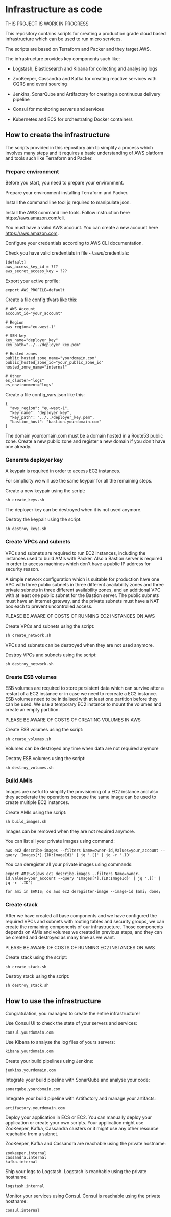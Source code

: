 # Infrastructure as code

THIS PROJECT IS WORK IN PROGRESS

This repository contains scripts for creating a production grade
cloud based infrastructure which can be used to run micro services.

The scripts are based on Terraform and Packer and they target AWS.

The infrastructure provides key components such like:

- Logstash, Elasticsearch and Kibana for collecting and analysing logs

- ZooKeeper, Cassandra and Kafka for creating reactive services with CQRS and event sourcing

- Jenkins, SonarQube and Artifactory for creating a continuous delivery pipeline

- Consul for monitoring servers and services

- Kubernetes and ECS for orchestrating Docker containers

## How to create the infrastructure

The scripts provided in this repository aim to simplify a process which involves many steps and it requires a basic understanding of AWS platform and tools such like Terraform and Packer.

### Prepare environment

Before you start, you need to prepare your environment.

Prepare your environment installing Terraform and Packer.

Install the command line tool jq required to manipulate json.

Install the AWS command line tools. Follow instruction here https://aws.amazon.com/cli.

You must have a valid AWS account. You can create a new account here https://aws.amazon.com.

Configure your credentials according to AWS CLI documentation.

Check you have valid credentials in file ~/.aws/credentials:

    [default]
    aws_access_key_id = ???
    aws_secret_access_key = ???

Export your active profile:

    export AWS_PROFILE=default

Create a file config.tfvars like this:

    # AWS Account
    account_id="your_account"

    # Region
    aws_region="eu-west-1"

    # SSH key
    key_name="deployer_key"
    key_path="../../deployer_key.pem"

    # Hosted zones
    public_hosted_zone_name="yourdomain.com"
    public_hosted_zone_id="your_public_zone_id"
    hosted_zone_name="internal"

    # Other
    es_cluster="logs"
    es_environment="logs"

Create a file config_vars.json like this:

    {
      "aws_region": "eu-west-1",
      "key_name": "deployer_key",
      "key_path": "../../deployer_key.pem",
      "bastion_host": "bastion.yourdomain.com"
    }

The domain yourdomain.com must be a domain hosted in a Route53 public zone.
Create a new public zone and register a new domain if you don't have one already.

### Generate deployer key

A keypair is required in order to access EC2 instances.

For simplicity we will use the same keypair for all the remaining steps.

Create a new keypair using the script:

    sh create_keys.sh

The deployer key can be destroyed when it is not used anymore.

Destroy the keypair using the script:

    sh destroy_keys.sh

### Create VPCs and subnets

VPCs and subnets are required to run EC2 instances, including the instances
used to build AMIs with Packer. Also a Bastion server is required in order to
access machines which don't have a public IP address for security reason.

A simple network configuration which is suitable for production have
one VPC with three public subnets in three different availability zones
and three private subnets in three different availability zones, and an
additional VPC with at least one public subnet for the Bastion server.
The public subnets must have an internet gateway, and the private subnets
must have a NAT box each to prevent uncontrolled access.

PLEASE BE AWARE OF COSTS OF RUNNING EC2 INSTANCES ON AWS

Create VPCs and subnets using the script:

    sh create_network.sh

VPCs and subnets can be destroyed when they are not used anymore.

Destroy VPCs and subnets using the script:

    sh destroy_network.sh

### Create ESB volumes

ESB volumes are required to store persistent data which can survive after
a restart of a EC2 instance or in case we need to recreate a EC2 instance.
ESB volumes need to be initialised with at least one partition before
they can be used. We use a temporary EC2 instance to mount the volumes
and create an empty partition.

PLEASE BE AWARE OF COSTS OF CREATING VOLUMES IN AWS

Create ESB volumes using the script:

    sh create_volumes.sh

Volumes can be destroyed any time when data are not required anymore

Destroy ESB volumes using the script:

    sh destroy_volumes.sh

### Build AMIs

Images are useful to simplify the provisioning of a EC2 instance and
also they accelerate the operations because the same image can be used
to create multiple EC2 instances.

Create AMIs using the script:

    sh build_images.sh

Images can be removed when they are not required anymore.

You can list all your private images using command:

    aws ec2 describe-images --filters Name=owner-id,Values=your_account --query 'Images[*].{ID:ImageId}' | jq '.[]' | jq -r '.ID'

You can deregister all your private images using commands:

    export AMIS=$(aws ec2 describe-images --filters Name=owner-id,Values=your_account --query 'Images[*].{ID:ImageId}' | jq '.[]' | jq -r '.ID')

    for ami in $AMIS; do aws ec2 deregister-image --image-id $ami; done;

### Create stack

After we have created all base components and we have configured
the required VPCs and subnets with routing tables and security groups,
we can create the remaining components of our infrastructure.
Those components depends on AMIs and volumes we created in previous steps,
and they can be created and destroyed as many time as we want.

PLEASE BE AWARE OF COSTS OF RUNNING EC2 INSTANCES ON AWS

Create stack using the script:

    sh create_stack.sh

Destroy stack using the script:

    sh destroy_stack.sh

## How to use the infrastructure

Congratulation, you managed to create the entire infrastructure!

Use Consul UI to check the state of your servers and services:

    consul.yourdomain.com

Use Kibana to analyse the log files of yours servers:

    kibana.yourdomain.com

Create your build pipelines using Jenkins:

    jenkins.yourdomain.com

Integrate your build pipeline with SonarQube and analyse your code:

    sonarqube.yourdomain.com

Integrate your build pipeline with Artifactory and manage your artifacts:

    artifactory.yourdomain.com

Deploy your application in ECS or EC2. You can manually deploy your application or create your own scripts.
Your application might use ZooKeeper, Kafka, Cassandra clusters or it might use any other resource reachable
from a subnet.

ZooKeeper, Kafka and Cassandra are reachable using the private hostname:

    zookeeper.internal
    cassandra.internal
    kafka.internal

Ship your logs to Logstash. Logstash is reachable using the private hostname:

    logstash.internal

Monitor your services using Consul. Consul is reachable using the private hostname:

    consul.internal
